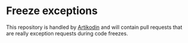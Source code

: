 # Freeze exceptions

This repository is handled by [Artikodin](https://github.com/suric-at) and will contain pull requests that are really exception requests during code freezes.
